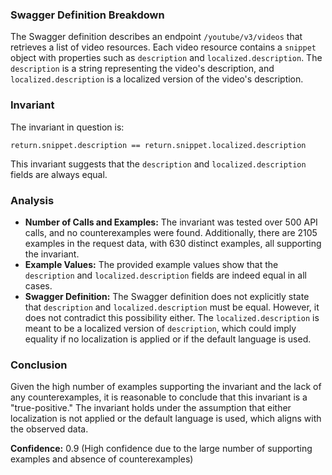 ### Swagger Definition Breakdown

The Swagger definition describes an endpoint `/youtube/v3/videos` that retrieves a list of video resources. Each video resource contains a `snippet` object with properties such as `description` and `localized.description`. The `description` is a string representing the video's description, and `localized.description` is a localized version of the video's description.

### Invariant

The invariant in question is:

`return.snippet.description == return.snippet.localized.description`

This invariant suggests that the `description` and `localized.description` fields are always equal.

### Analysis

- **Number of Calls and Examples:** The invariant was tested over 500 API calls, and no counterexamples were found. Additionally, there are 2105 examples in the request data, with 630 distinct examples, all supporting the invariant.
- **Example Values:** The provided example values show that the `description` and `localized.description` fields are indeed equal in all cases.
- **Swagger Definition:** The Swagger definition does not explicitly state that `description` and `localized.description` must be equal. However, it does not contradict this possibility either. The `localized.description` is meant to be a localized version of `description`, which could imply equality if no localization is applied or if the default language is used.

### Conclusion

Given the high number of examples supporting the invariant and the lack of any counterexamples, it is reasonable to conclude that this invariant is a "true-positive." The invariant holds under the assumption that either localization is not applied or the default language is used, which aligns with the observed data.

**Confidence:** 0.9 (High confidence due to the large number of supporting examples and absence of counterexamples)
